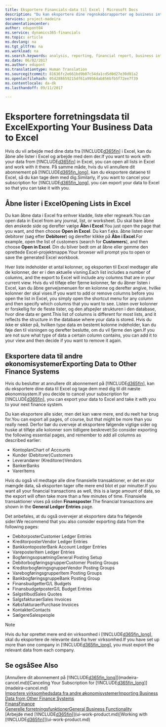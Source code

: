 ```yaml
---
title: Eksportere Financials-data til Excel | Microsoft Docs
description: "Du kan eksportere dine regnskabsrapporter og business intelligence-data fra Dynamics 365 for Financials til Excel eller åbne dine Financials-data i Excel."
services: project-madeira
documentationcenter: 
author: edupont04
ms.service: dynamics365-financials
ms.topic: article
ms.devlang: na
ms.tgt_pltfrm: na
ms.workload: na
ms.search.keywords: analysis, reporting, financial report, business intelligence, BI, Excel
ms.date: 06/02/2017
ms.author: edupont
ms.translationtype: Human Translation
ms.sourcegitcommit: 81636fc2e661bd9b07c54da1cd5d0d27e30d01a2
ms.openlocfilehash: 054288659215df61a99564ab856bfb5f72ee7f39
ms.contentlocale: da-dk
ms.lasthandoff: 09/11/2017

---
```

# <a name="exporting-your-business-data-to-excel"></a><span data-ttu-id="3239b-103">Eksportere forretningsdata til Excel</span><span class="sxs-lookup"><span data-stu-id="3239b-103">Exporting Your Business Data to Excel</span></span>
<span data-ttu-id="3239b-104">Hvis du vil arbejde med dine data fra [!INCLUDE[d365fin](includes/d365fin_md.md)] i Excel, kan du åbne alle lister i Excel og arbejde med dem der.</span><span class="sxs-lookup"><span data-stu-id="3239b-104">If you want to work with your data from [!INCLUDE[d365fin](includes/d365fin_md.md)] in Excel, you can open all lists in Excel and work with it there.</span></span> <span data-ttu-id="3239b-105">På samme måde, hvis du vil annullere dit abonnement på [!INCLUDE[d365fin_long](includes/d365fin_long_md.md)], kan du eksportere dataene til Excel, så du kan tage dem med dig.</span><span class="sxs-lookup"><span data-stu-id="3239b-105">Similarly, if you want to cancel your subscription for [!INCLUDE[d365fin_long](includes/d365fin_long_md.md)], you can export your data to Excel so that you can take it with you.</span></span>

## <a name="opening-lists-in-excel"></a><span data-ttu-id="3239b-106">Åbne lister i Excel</span><span class="sxs-lookup"><span data-stu-id="3239b-106">Opening Lists in Excel</span></span>
<span data-ttu-id="3239b-107">Du kan åbne data i Excel fra enhver kladde, liste eller regneark.</span><span class="sxs-lookup"><span data-stu-id="3239b-107">You can open data in Excel from any journal, list, or worksheet.</span></span> <span data-ttu-id="3239b-108">Du skal bare åbne den ønskede side og derefter vælge **Åbn i Excel**.</span><span class="sxs-lookup"><span data-stu-id="3239b-108">You just open the page that you want, and then choose **Open in Excel**.</span></span> <span data-ttu-id="3239b-109">Du kan f.eks. åbne listen over debitorer (søg efter **Debitorer**) og derefter klikke på **Åbn i Excel**.</span><span class="sxs-lookup"><span data-stu-id="3239b-109">For example, open the list of customers (search for **Customers**), and then choose **Open in Excel**.</span></span> <span data-ttu-id="3239b-110">Din du bliver bedt om at åbne eller gemme den oprettede Excel-projektmappe.</span><span class="sxs-lookup"><span data-stu-id="3239b-110">Your browser will prompt you to open or save the generated Excel workbook.</span></span>  

<span data-ttu-id="3239b-111">Hver liste indeholder et antal kolonner, og eksporten til Excel medtager alle de kolonner, der er i den aktuelle visning.</span><span class="sxs-lookup"><span data-stu-id="3239b-111">Each list includes a number of columns, and the export to Excel will include any columns that are in your current view.</span></span> <span data-ttu-id="3239b-112">Hvis du vil tilføje eller fjerne kolonner, før du åbner listen i Excel, kan du åbne genvejsmenuen for en kolonne og derefter angive, hvilke kolonner der skal vises.</span><span class="sxs-lookup"><span data-stu-id="3239b-112">If you want to add or remove columns before you open the list in Excel, you simply open the shortcut menu for any column and then specify which columns that you want to see.</span></span> <span data-ttu-id="3239b-113">Listen over kolonner er forskellig for de fleste lister, og den afspejler strukturen i den database, hvor dine data er gemt.</span><span class="sxs-lookup"><span data-stu-id="3239b-113">This list of columns is different for most lists, and it reflects the structure in the database where your data is stored.</span></span> <span data-ttu-id="3239b-114">Hvis du ikke er sikker på, hvilken type data en bestemt kolonne indeholder, kan du føje den til visningen og derefter beslutte, om du vil fjerne den igen.</span><span class="sxs-lookup"><span data-stu-id="3239b-114">If you are not sure what type of data a certain column contains, you can add it to your view and then decide if you want to remove it again.</span></span>  

## <a name="exporting-data-to-other-finance-systems"></a><span data-ttu-id="3239b-115">Eksportere data til andre økonomisystemer</span><span class="sxs-lookup"><span data-stu-id="3239b-115">Exporting Data to Other Finance Systems</span></span>
<span data-ttu-id="3239b-116">Hvis du beslutter at annullere dit abonnement på [!INCLUDE[d365fin](includes/d365fin_md.md)], kan du eksportere dine data til Excel og tage dem med dig til dit næste økonomisystem.</span><span class="sxs-lookup"><span data-stu-id="3239b-116">If you decide to cancel your subscription for [!INCLUDE[d365fin](includes/d365fin_md.md)], you can export your data to Excel and take it with you to your next finance system.</span></span>  

<span data-ttu-id="3239b-117">Du kan eksportere alle sider, men det kan være mere, end du reelt har brug for.</span><span class="sxs-lookup"><span data-stu-id="3239b-117">You can export all pages, of course, but that might be more than you really need.</span></span> <span data-ttu-id="3239b-118">Derfor bør du overveje at eksportere følgende vigtige sider og huske at tilføje alle kolonner som tidligere beskrevet:</span><span class="sxs-lookup"><span data-stu-id="3239b-118">So consider exporting the following essential pages, and remember to add all columns as described earlier:</span></span>  

* <span data-ttu-id="3239b-119">Kontoplan</span><span class="sxs-lookup"><span data-stu-id="3239b-119">Chart of Accounts</span></span>  
* <span data-ttu-id="3239b-120">Kunder (Debitorer)</span><span class="sxs-lookup"><span data-stu-id="3239b-120">Customers</span></span>  
* <span data-ttu-id="3239b-121">Leverandører (Kreditorer)</span><span class="sxs-lookup"><span data-stu-id="3239b-121">Vendors</span></span>  
* <span data-ttu-id="3239b-122">Banker</span><span class="sxs-lookup"><span data-stu-id="3239b-122">Banks</span></span>  
* <span data-ttu-id="3239b-123">Varer</span><span class="sxs-lookup"><span data-stu-id="3239b-123">Items</span></span>  

<span data-ttu-id="3239b-124">Hvis du også vil medtage alle dine finansielle transaktioner, er det en stor mængde data, så eksporten tager ofte mere end blot et par minutter.</span><span class="sxs-lookup"><span data-stu-id="3239b-124">If you want all your financial transactions as well, this is a large amount of data, so the export will often take more than a few minutes of time.</span></span> <span data-ttu-id="3239b-125">Finansielle transaktioner vises på siden **Finansposter**.</span><span class="sxs-lookup"><span data-stu-id="3239b-125">The financial transactions are shown in the **General Ledger Entries** page.</span></span>  

<span data-ttu-id="3239b-126">Det anbefales, at du også overvejer at eksportere data fra følgende sider:</span><span class="sxs-lookup"><span data-stu-id="3239b-126">We recommend that you also consider exporting data from the following pages:</span></span>  

* <span data-ttu-id="3239b-127">Debitorposter</span><span class="sxs-lookup"><span data-stu-id="3239b-127">Customer Ledger Entries</span></span>  
* <span data-ttu-id="3239b-128">Kreditorposter</span><span class="sxs-lookup"><span data-stu-id="3239b-128">Vendor Ledger Entries</span></span>  
* <span data-ttu-id="3239b-129">Bankkontoposter</span><span class="sxs-lookup"><span data-stu-id="3239b-129">Bank Account Ledger Entries</span></span>  
* <span data-ttu-id="3239b-130">Vareposter</span><span class="sxs-lookup"><span data-stu-id="3239b-130">Item Ledger Entries</span></span>  
* <span data-ttu-id="3239b-131">Bogføringsopsætning</span><span class="sxs-lookup"><span data-stu-id="3239b-131">General Posting Setup</span></span>  
* <span data-ttu-id="3239b-132">Debitorbogføringsgrupper</span><span class="sxs-lookup"><span data-stu-id="3239b-132">Customer Posting Groups</span></span>  
* <span data-ttu-id="3239b-133">Kreditorbogføringsgrupper</span><span class="sxs-lookup"><span data-stu-id="3239b-133">Vendor Posting Groups</span></span>  
* <span data-ttu-id="3239b-134">Varebogføringsgrupper</span><span class="sxs-lookup"><span data-stu-id="3239b-134">Item Posting Groups</span></span>  
* <span data-ttu-id="3239b-135">Bankbogføringsgruppe</span><span class="sxs-lookup"><span data-stu-id="3239b-135">Bank Posting Group</span></span>  
* <span data-ttu-id="3239b-136">Finansbudgetter</span><span class="sxs-lookup"><span data-stu-id="3239b-136">G/L Budgets</span></span>  
* <span data-ttu-id="3239b-137">Finansbudgetposter</span><span class="sxs-lookup"><span data-stu-id="3239b-137">G/L Budget Entries</span></span>  
* <span data-ttu-id="3239b-138">Salgstilbud</span><span class="sxs-lookup"><span data-stu-id="3239b-138">Sales Quotes</span></span>  
* <span data-ttu-id="3239b-139">Salgsfakturaer</span><span class="sxs-lookup"><span data-stu-id="3239b-139">Sales Invoices</span></span>  
* <span data-ttu-id="3239b-140">Købsfakturaer</span><span class="sxs-lookup"><span data-stu-id="3239b-140">Purchase Invoices</span></span>  
* <span data-ttu-id="3239b-141">Kontakter</span><span class="sxs-lookup"><span data-stu-id="3239b-141">Contacts</span></span>  
* <span data-ttu-id="3239b-142">Sælgere</span><span class="sxs-lookup"><span data-stu-id="3239b-142">Salespeople</span></span>  

> [!NOTE]  
>   <span data-ttu-id="3239b-143">Hvis du har oprettet mere end én virksomhed i [!INCLUDE[d365fin_long](includes/d365fin_long_md.md)], skal du eksportere de relevante data fra hver virksomhed.</span><span class="sxs-lookup"><span data-stu-id="3239b-143">If you have set up more than one company in [!INCLUDE[d365fin_long](includes/d365fin_long_md.md)], you must export the relevant data from each company.</span></span>

## <a name="see-also"></a><span data-ttu-id="3239b-144">Se også</span><span class="sxs-lookup"><span data-stu-id="3239b-144">See Also</span></span>
<span data-ttu-id="3239b-145">[Annullere dit abonnement på [!INCLUDE[d365fin_long](includes/d365fin_long_md.md)]](madeira-cancel.md)</span><span class="sxs-lookup"><span data-stu-id="3239b-145">[Canceling Your Subscription for [!INCLUDE[d365fin_long](includes/d365fin_long_md.md)]](madeira-cancel.md)</span></span>  
[<span data-ttu-id="3239b-146">Importere virksomhedsdata fra andre økonomisystemer</span><span class="sxs-lookup"><span data-stu-id="3239b-146">Importing Business Data from Other Finance Systems</span></span>](upload-data.md)  
[<span data-ttu-id="3239b-147">Finans</span><span class="sxs-lookup"><span data-stu-id="3239b-147">Finance</span></span>](finance.md)  
[<span data-ttu-id="3239b-148">Generelle forretningsfunktioner</span><span class="sxs-lookup"><span data-stu-id="3239b-148">General Business Functionality</span></span>](ui-across-business-areas.md)  
<span data-ttu-id="3239b-149">[Arbejde med [!INCLUDE[d365fin](includes/d365fin_md.md)]](ui-work-product.md)</span><span class="sxs-lookup"><span data-stu-id="3239b-149">[Working with [!INCLUDE[d365fin](includes/d365fin_md.md)]](ui-work-product.md)</span></span>  

